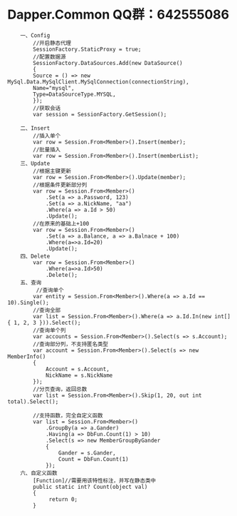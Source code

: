 # Dapper.Common QQ群：642555086

        
        
        一、Config
            //开启静态代理
            SessionFactory.StaticProxy = true;
            //配置数据源
            SessionFactory.DataSources.Add(new DataSource()
            {
            Source = () => new MySql.Data.MySqlClient.MySqlConnection(connectionString),
            Name="mysql",
            Type=DataSourceType.MYSQL,
            });
            //获取会话
            var session = SessionFactory.GetSession();
              
        二、Insert
            //插入单个
            var row = Session.From<Member>().Insert(member);
            //批量插入
            var row = Session.From<Member>().Insert(memberList);
        三、Update
            //根据主键更新
            var row = Session.From<Member>().Update(member);
            //根据条件更新部分列
            var row = Session.From<Member>()
                .Set(a => a.Password, 123)
                .Set(a => a.NickName, "aa")
                .Where(a => a.Id > 50)
                .Update();
            //在原来的基础上+100
            var row = Session.From<Member>()
                .Set(a => a.Balance, a => a.Balnace + 100)
                .Where(a=>a.Id=20)
                .Update();
        四、Delete
            var row = Session.From<Member>()
                .Where(a=>a.Id>50)
                .Delete();
        五、查询
             //查询单个
            var entity = Session.From<Member>().Where(a => a.Id == 10).Single();
            //查询全部
            var list = Session.From<Member>().Where(a => a.Id.In(new int[] { 1, 2, 3 })).Select();
            //查询单个列
            var accounts = Session.From<Member>().Select(s => s.Account);
            //查询部分列，不支持匿名类型
            var account = Session.From<Member>().Select(s => new MemberInfo()
            {
                Account = s.Account,
                NickName = s.NickName
            });
            //分页查询，返回总数
            var list = Session.From<Member>().Skip(1, 20, out int total).Select();
           
            //支持函数，完全自定义函数
            var list = Session.From<Member>()
                .GroupBy(a => a.Gander)
                .Having(a => DbFun.Count(1) > 10)
                .Select(s => new MemberGroupByGander
                {
                    Gander = s.Gander,
                    Count = DbFun.Count(1)
                });
        六、自定义函数
            [Function]//需要用该特性标注，并写在静态类中
            public static int? Count(object val)
            {
                 return 0;
            }
            
